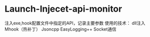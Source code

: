# Launch-Injecet-api-monitor
注入exe,hook配置文件中指定的API，记录主要参数
使用的技术：
  dll注入
  Mhook（热补丁）
  Jsoncpp
  EasyLogging++
  Socket通信
